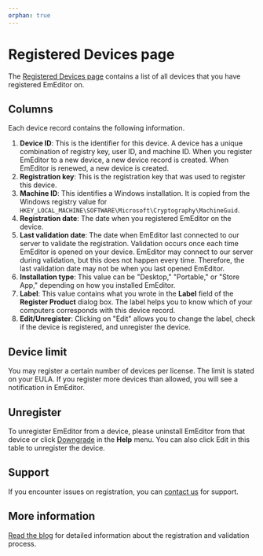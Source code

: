 ```yaml
---
orphan: true
---
```


# Registered Devices page

The [Registered Devices page](https://support.emeditor.com/en/account/devices) contains a list of all devices that you have registered EmEditor on.

## Columns

Each device record contains the following information.

1. **Device ID**: This is the identifier for this device. A device has a unique combination of registry key, user ID, and machine ID. When you register EmEditor to a new device, a new device record is created. When EmEditor is renewed, a new device is created.
2. **Registration key**: This is the registration key that was used to register this device.
3. **Machine ID**: This identifies a Windows installation. It is copied from the Windows registry value for `HKEY_LOCAL_MACHINE\SOFTWARE\Microsoft\Cryptography\MachineGuid`.
4. **Registration date**: The date when you registered EmEditor on the device.
5. **Last validation date**: The date when EmEditor last connected to our server to validate the registration. Validation occurs once each time EmEditor is opened on your device. EmEditor may connect to our server during validation, but this does not happen every time. Therefore, the last validation date may not be when you last opened EmEditor.
6. **Installation type**: This value can be "Desktop," "Portable," or "Store App," depending on how you installed EmEditor.
7. **Label**: This value contains what you wrote in the **Label** field of the **Register Product** dialog box. The label helps you to know which of your computers corresponds with this device record.
8. **Edit/Unregister**: Clicking on "Edit" allows you to change the label, check if the device is registered, and unregister the device.

## Device limit

You may register a certain number of devices per license. The limit is stated on your EULA. If you register more devices than allowed, you will see a notification in EmEditor.

## Unregister

To unregister EmEditor from a device, please uninstall EmEditor from that device or click [Downgrade](https://www.emeditor.org/en/cmd/help/downgrade.html) in the **Help** menu. You can also click Edit in this table to unregister the device.

## Support

If you encounter issues on registration, you can [contact us](https://www.emeditor.com/support/#contact) for support.

## More information

[Read the blog](https://www.emeditor.com/) for detailed information about the registration and validation process.
